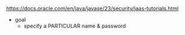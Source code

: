 https://docs.oracle.com/en/java/javase/23/security/jaas-tutorials.html

* goal
  * specify a PARTICULAR name & password
